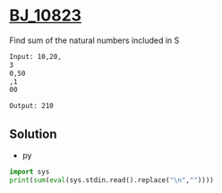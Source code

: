 # [BJ_10823](https://acmicpc.net/problem/10823)

Find sum of the natural numbers included in S

```txt
Input: 10,20,
3
0,50
,1
00

Output: 210
```

## Solution

* py

```py
import sys
print(sum(eval(sys.stdin.read().replace("\n",""))))
```
